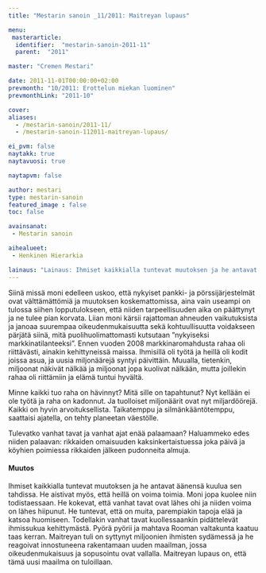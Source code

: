 ```yaml
---
title: "Mestarin sanoin _11/2011: Maitreyan lupaus"

menu:
 masterarticle:
  identifier:  "mestarin-sanoin-2011-11"
  parent:  "2011"

master: "Cremen Mestari"

date: 2011-11-01T00:00:00+02:00
prevmonth: "10/2011: Erottelun miekan luominen"
prevmonthLink: "2011-10"

cover:
aliases:
  - /mestarin-sanoin/2011-11/
  - /mestarin-sanoin-112011-maitreyan-lupaus/

ei_pvm: false
naytakk: true
naytavuosi: true

naytapvm: false

author: mestari
type: mestarin-sanoin
featured_image : false
toc: false

avainsanat:
 - Mestarin sanoin

aihealueet:
 - Henkinen Hierarkia

lainaus: "Lainaus: Ihmiset kaikkialla tuntevat muutoksen ja he antavat äänensä kuulua sen tahdissa. He aistivat myös, että heillä on voima toimia. Moni jopa kuolee niin todistaessaan."
---
```

<p>Siinä missä moni edelleen uskoo, että nykyiset pankki- ja pörssijärjestelmät ovat välttämättömiä ja muutoksen koskemattomissa, aina vain useampi on tulossa siihen lopputulokseen, että niiden tarpeellisuuden aika on päättynyt ja ne tulee pian korvata. Liian moni kärsii rajattoman ahneuden vaikutuksista ja janoaa suurempaa oikeudenmukaisuutta sekä kohtuullisuutta voidakseen pärjätä siinä, mitä puolihuolimattomasti kutsutaan ”nykyiseksi markkinatilanteeksi”. Ennen vuoden 2008 markkinaromahdusta rahaa oli riittävästi, ainakin kehittyneissä maissa. Ihmisillä oli työtä ja heillä oli kodit joissa asua, ja uusia miljonäärejä syntyi päivittäin. Muualla, tietenkin, miljoonat näkivät nälkää ja miljoonat jopa kuolivat nälkään, mutta joillekin rahaa oli riittämiin ja elämä tuntui hyvältä.</p>
<p>Minne kaikki tuo raha on hävinnyt? Mitä sille on tapahtunut? Nyt kellään ei ole työtä ja raha on kadonnut. Ja tuolloiset miljonäärit ovat nyt miljardöörejä. Kaikki on hyvin arvoituksellista. Taikatemppu ja silmänkääntötemppu, saattaisi ajatella, on tehty planeetan väestölle.</p>
<p>Tulevatko vanhat tavat ja vanhat ajat enää palaamaan? Haluammeko edes niiden palaavan: rikkaiden omaisuuden kaksinkertaistuessa joka päivä ja köyhien poimiessa rikkaiden jälkeen pudonneita almuja.</p>
<h4>Muutos</h4>
<p>Ihmiset kaikkialla tuntevat muutoksen ja he antavat äänensä kuulua sen tahdissa. He aistivat myös, että heillä on voima toimia. Moni jopa kuolee niin todistaessaan. He kokevat, että vanhat tavat ovat lähes ohi ja niiden voima on lähes hiipunut. He tuntevat, että on muita, parempiakin tapoja elää ja katsoa huomiseen. Todellakin vanhat tavat kuollessaankin pidättelevät ihmissukua kehittymästä. Pyörä pyörii ja mahtava Rooman valtakunta kaatuu taas kerran. Maitreyan tuli on syttynyt miljoonien ihmisten sydämessä ja he reagoivat innostuneena rakentamaan uuden maailman, jossa oikeudenmukaisuus ja sopusointu ovat vallalla. Maitreyan lupaus on, että tämä uusi maailma on tuloillaan.</p>